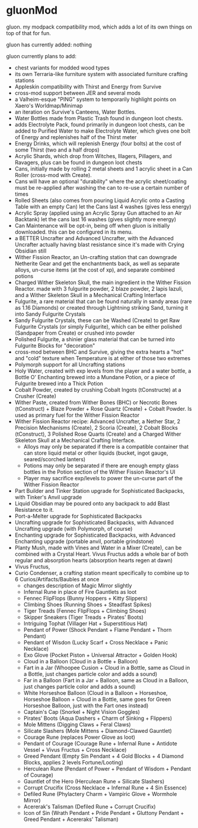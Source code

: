 # gluonMod
gluon. my modpack compatibility mod, which adds a lot of its own things on top of that for fun.

gluon has currently added:
nothing

gluon currently plans to add:
- chest variants for modded wood types
- its own Terraria-like furniture system with associated furniture crafting stations
- Appleskin compatibility with Thirst and Energy from Survive
- cross-mod support between JER and several mods
- a Valheim-esque "PING" system to temporarily highlight points on Xaero's Worldmap/Minimap
- an iteration on Survive's Canteens, Water Bottles.
- Water Bottles made from Plastic Trash found in dungeon loot chests.
- adds Electrolyte Pack, found primarily in dungeon loot chests, can be added to Purified Water to make Electrolyte Water, which gives one bolt of Energy and replenishes half of the Thirst meter
- Energy Drinks, which will replenish Energy (four bolts) at the cost of some Thirst (two and a half drops)
- Acrylic Shards, which drop from Witches, Illagers, Pillagers, and Ravagers, plus can be found in dungeon loot chests
- Cans, initially made by rolling 2 metal sheets and 1 acrylic sheet in a Can Roller (cross-mod with Create).
- Cans will have an optional "durability" where the acrylic sheet/coating must be re-applied after washing the can to re-use a certain number of times
- Rolled Sheets (also comes from pouring Liquid Acrylic onto a Casting Table with an empty Can) let the Cans last 4 washes (gives less energy)
- Acrylic Spray (applied using an Acrylic Spray Gun attached to an Air Backtank) let the cans last 16 washes (gives slightly more energy)
- Can Maintenance will be opt-in, being off when gluon is initially downloaded. this can be configured in its menu.
- a BETTER Uncrafter and Advanced Uncrafter, with the Advanced Uncrafter actually having blast resistance since it's made with Crying Obsidian still
- Wither Fission Reactor, an Un-crafting station that can downgrade Netherite Gear and get the enchantments back, as well as separate alloys, un-curse items (at the cost of xp), and separate combined potions
- Charged Wither Skeleton Skull, the main ingredient in the Wither Fission Reactor. made with 3 fulgurite powder, 2 blaze powder, 2 lapis lazuli, and a Wither Skeleton Skull in a Mechanical Crafting Interface
- Fulgurite, a rare material that can be found naturally in sandy areas (rare as 1.16 Diamonds) or created through Lightning striking Sand, turning it into Sandy Fulgurite Crystals
- Sandy Fulgurite Crystals, these can be Washed (Create) to get Raw Fulgurite Crystals (or simply Fulgurite), which can be either polished (Sandpaper from Create) or crushed into powder
- Polished Fulgurite, a shinier glass material that can be turned into Fulgurite Blocks for "decoration"
- cross-mod between BHC and Survive, giving the extra hearts a "hot" and "cold" texture when Temperature is at either of those two extremes
- Polymorph support for all Uncrafting stations
- Holy Water, created with exp levels from the player and a water bottle, a Bottle O' Enchanting brewed into a Mundane Potion, or a piece of Fulgurite brewed into a Thick Potion
- Cobalt Powder, created by crushing Cobalt Ingots (tConstructe) at a Crusher (Create)
- Wither Paste, created from Wither Bones (BHC) or Necrotic Bones (tConstruct) + Blaze Powder + Rose Quartz (Create) + Cobalt Powder. Is used as primary fuel for the Wither Fission Reactor
- Wither Fission Reactor recipe: Advanced Uncrafter, a Nether Star, 2 Precision Mechanisms (Create), 2 Scoria (Create), 2 Cobalt Blocks (tConstruct), 3 Polished Rose Quarts (Create) and a Charged Wither Skeleton Skull at a Mechanical Crafting Interface.
    - Alloys may only be separated if there is a compatible container that can store liquid metal or other liquids (bucket, ingot gauge, seared/scorched lanters)
    - Potions may only be separated if there are enough empty glass bottles in the Potion section of the Wither Fission Reactor's UI
    - Player may sacrifice exp/levels to power the un-curse part of the Wither Fission Reactor
- Part Builder and Tinker Station upgrade for Sophisticated Backpacks, with Tinker's Anvil upgrade
- Liquid Obsidian may be poured onto any backpack to add Blast Resistance to it.
- Port-a-Melter upgrade for Sophisticated Backpacks
- Uncrafting upgrade for Sophisticated Backpacks, with Advanced Uncrafting upgrade (with Polymorph, of course)
- Enchanting upgrade for Sophisticated Backpacks, with Advanced Enchanting upgrade (portable anvil, portable grindstone)
- Planty Mush, made with Vines and Water in a Mixer (Create), can be combined with a Crystal Heart. Vivus Fructus adds a whole bar of both regular and absorption hearts (absorption hearts regen at dawn)
- Vivus Fructus, 
- Curio Condenser, a crafting station meant specifically to combine up to 6 Curios/Artifacts/Baubles at once
    - changes description of Magic Mirror slightly
    - Infernal Rune in place of Fire Gauntlets as loot
    - Fennec FlipFlops (Bunny Hoppers + Kitty Slippers)
    - Climbing Shoes (Running Shoes + Steadfast Spikes)
    - Tiger Treads (Fennec FlipFlops + Climbing Shoes)
    - Skipper Sneakers (Tiger Treads + Pirates' Boots)
    - Intriguing Tophat (Villager Hat + Superstitious Hat)
    - Pendant of Power (Shock Pendant + Flame Pendant + Thorn Pendant)
    - Pendant of Wisdon (Lucky Scarf + Cross Necklace + Panic Necklace)
    - Exo Glove (Pocket Piston + Universal Attractor + Golden Hook)
    - Cloud in a Balloon (Cloud in a Bottle + Balloon)
    - Fart in a Jar (Whoopee Cusion + Cloud in a Bottle, same as Cloud in a Bottle, just changes particle color and adds a sound)
    - Far in a Balloon (Fart in a Jar + Balloon, same as Cloud in a Balloon, just changes particle color and adds a sound)
    - White Horseshoe Balloon (Cloud in a Balloon + Horseshoe, Horseshoe Balloon + Cloud in a Bottle, same goes for Green Horseshoe Balloon, just with the Fart ones instead)
    - Captain's Cap (Snorkel + Night Vision Goggles)
    - Pirates' Boots (Aqua Dashers + Charm of Sinking + Flippers)
    - Mole Mittens (Digging Claws + Feral Claws)
    - Silicate Slashers (Mole Mittens + Diamond-Clawed Gauntlet)
    - Courage Rune (replaces Power Glove as loot)
    - Pendant of Courage (Courage Rune + Infernal Rune + Antidote Vessel + Vivus Fructus + Cross Necklace)
    - Greed Pendant (Empty Sin Pendant + 4 Gold Blocks + 4 Diamond Blocks, applies 2 levels Fortune/Looting)
    - Herculean Rune (Pendant of Power + Pendant of Wisdom + Pendant of Courage)
    - Gauntlet of the Hero (Herculean Rune + Silicate Slashers)
    - Corrupt Crucifix (Cross Necklace + Infernal Rune + 4 Sin Essence)
    - Defiled Rune (Phylactery Charm + Vampiric Glove + Wormhole Mirror)
    - Acererak's Talisman (Defiled Rune + Corrupt Crucifix)
    - Icon of Sin (Wrath Pendant + Pride Pendant + Gluttony Pendant + Greed Pendant + Acereraks' Talisman)
